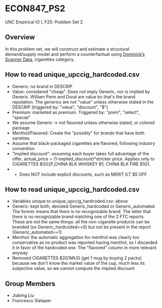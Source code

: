 # ECON847_PS2
UNC Empirical IO I, F25: Problem Set 2

## Overview
In this problem set, we will construct and estimate a structural demand/supply model and perform a counterfactual using [Dominick’s Scanner Data](https://www.chicagobooth.edu/research/kilts/research-data/dominicks), cigarettes category.

## How to read unique_upccig_hardcoded.csv

* Generic: no brand in DESCRIP
* Value: considered "cheap". Does not imply Generic, nor is implied by Generic. William Penn and Doral are value bc that's the brand reputation. The generics are not "value" unless otherwise stated in the DESCRIP (triggered by: "value", "discount", "$")
* Premium: marketed as premium. Triggered by: "prem", "select", "special"
* We assume Generic -> not flavored unless otherwise stated, or colored package
* Menthol/Flavored: Create the "possibly" for brands that have both varieties. 
* Assume that black-packaged cigarettes are flavored, following industry convention
*  "Implied discount": assuming each buyer takes full advantage of the offer, actual_price = (1-implied_discount)*stricker price. Applies only to CIGARETTES B3G2F,CHINA BLK WHISKEY B1, CHINA BLK FIRE B1G1.
*  * Does NOT include explicit discounts, such as MERIT ILT $5 OFF

## How to read unique_upccig_hardcoded.csv

* Variables unique to unique_upccig_hardcoded.csv: above
* Generic: kept both, denoted Generic_hardcoded or Generic_automated. The former means that there is no recognizable brand. The latter that there is no recognizable brand matching one of the 2 FTC reports. These are not the same things: all the non-cigarette products can be branded (so Generic_hardcoded==0) but not be present in the report (Generic_automated==1)
* Menthol: the automatic aggregation for menthol was clearly too conservative as no product was reported having menthol, so I discarded it in favor of the hardcoded one. The "flavored" column in more relevant anyway
* Removed CIGARETTES B2G1MUG (get 1 mug by buying 2 packs) because we don't know the market value of the cup, much less its subjective value, so we cannot compute the implied discount

## Group Members
- Jiabing Liu
- Francesco Slataper
